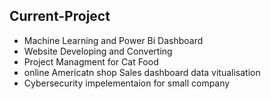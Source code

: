 ## Current-Project 

- Machine Learning and Power Bi Dashboard 
- Website Developing and Converting 
- Project Managment for Cat Food 
- online Americatn shop Sales dashboard data vitualisation 
- Cybersecurity impelementaion for small company 

